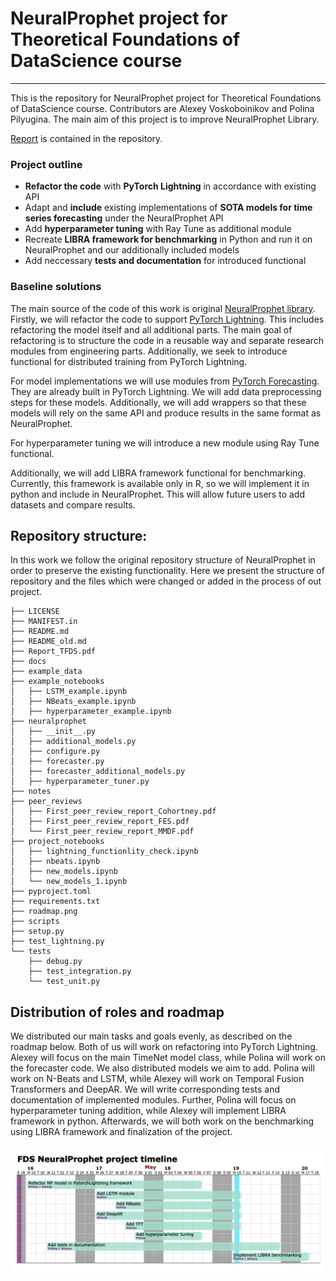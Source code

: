 # NeuralProphet project for Theoretical Foundations of DataScience course

---
This is the repository for NeuralProphet project for Theoretical Foundations of DataScience course.
Contributors are Alexey Voskoboinikov and Polina Pilyugina.
The main aim of this project is to improve NeuralProphet Library.

[Report](Report_TFDS.pdf) is contained in the repository.

### Project outline
- **Refactor the code** with **PyTorch Lightning** in accordance with existing API
- Adapt and **include** existing implementations of **SOTA models for time series forecasting** under the NeuralProphet API
- Add **hyperparameter tuning** with Ray Tune as additional module
- Recreate **LIBRA framework for benchmarking** in Python and run it on NeuralProphet and our additionally included models
- Add neccessary **tests and documentation** for introduced functional

### Baseline solutions
The main source of the code of this work is original [NeuralProphet library](https://github.com/ourownstory/neural_prophet).
Firstly, we will refactor the code to support [PyTorch Lightning](https://www.pytorchlightning.ai).
This includes refactoring the model itself and all additional parts.
The main goal of refactoring is to structure the code in a reusable way and separate research modules from engineering parts. 
Additionally, we seek to introduce functional for distributed training from PyTorch Lightning.

For model implementations we will use modules from [PyTorch Forecasting](https://pytorch-forecasting.readthedocs.io/en/latest/index.html).
They are already built in PyTorch Lightning.
We will add data preprocessing steps for these models.
Additionally, we will add wrappers so that these models will rely on the same API and produce results in the same format as NeuralProphet.

For hyperparameter tuning we will introduce a new module using Ray Tune functional.

Additionally, we will add LIBRA framework functional for benchmarking. 
Currently, this framework is available only in R, so we will implement it in python and include in NeuralProphet.
This will allow future users to add datasets and compare results.


## Repository structure:
In this work we follow the original repository structure of NeuralProphet in order to preserve the existing functionality.
Here we present the structure of repository and the files which were changed or added in the process of out project.

``` 
├── LICENSE
├── MANIFEST.in
├── README.md
├── README_old.md
├── Report_TFDS.pdf
├── docs
├── example_data
├── example_notebooks
│   ├── LSTM_example.ipynb
│   ├── NBeats_example.ipynb
│   ├── hyperparameter_example.ipynb
├── neuralprophet
│   ├── __init__.py
│   ├── additional_models.py
│   ├── configure.py
│   ├── forecaster.py
│   ├── forecaster_additional_models.py
│   ├── hyperparameter_tuner.py
├── notes
├── peer_reviews
│   ├── First_peer_review_report_Cohortney.pdf
│   ├── First_peer_review_report_FES.pdf
│   └── First_peer_review_report_MMDF.pdf
├── project_notebooks
│   ├── lightning_functionlity_check.ipynb
│   ├── nbeats.ipynb
│   ├── new_models.ipynb
│   └── new_models_1.ipynb
├── pyproject.toml
├── requirements.txt
├── roadmap.png
├── scripts
├── setup.py
├── test_lightning.py
└── tests
    ├── debug.py
    ├── test_integration.py
    └── test_unit.py
``` 

## Distribution of roles and roadmap
We distributed our main tasks and goals evenly, as described on the roadmap below. 
Both of us will work on refactoring into PyTorch Lightning.
Alexey will focus on the main TimeNet model class, while Polina will work on the forecaster code.
We also distributed models we aim to add.
Polina will work on N-Beats and LSTM, while Alexey will work on Temporal Fusion Transformers and DeepAR.
We will write corresponding tests and documentation of implemented modules.
Further, Polina will focus on hyperparameter tuning addition, while Alexey will implement LIBRA framework in python.
Afterwards, we will both work on the benchmarking using LIBRA framework and finalization of the project.

<center>
<img src="roadmap_gantt.png" alt="roadmap"  width="1000"/>
</center>
